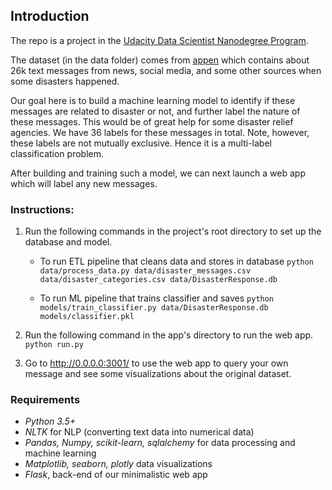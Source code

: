 ## Introduction

The repo is a project in the [Udacity Data Scientist Nanodegree Program](https://www.udacity.com/course/data-scientist-nanodegree--nd025).

The dataset (in the data folder) comes from [appen](https://appen.com) which contains about 26k text messages from news, social media, and some other sources when some disasters happened. 

Our goal here is to build a machine learning model to identify if these messages are related to disaster or not, and further label the nature of these messages. This would be of great help for some disaster relief agencies. We have 36 labels for these messages in total. Note, however, these labels are not mutually exclusive. Hence it is a multi-label classification problem.

After building and training such a model, we can next launch a web app which will label any new messages.


### Instructions:
1. Run the following commands in the project's root directory to set up the database and model.

    - To run ETL pipeline that cleans data and stores in database
        `python data/process_data.py data/disaster_messages.csv data/disaster_categories.csv data/DisasterResponse.db`

    - To run ML pipeline that trains classifier and saves
        `python models/train_classifier.py data/DisasterResponse.db models/classifier.pkl`

2. Run the following command in the app's directory to run the web app.
    `python run.py`

3. Go to http://0.0.0.0:3001/ to use the web app to query your own message and see some visualizations about the original dataset.


### Requirements

* *Python 3.5+*
* *NLTK* for NLP (converting text data into numerical data)
* *Pandas, Numpy, scikit-learn, sqlalchemy* for data processing and machine learning
* *Matplotlib, seaborn, plotly* data visualizations
* *Flask*, back-end of our minimalistic web app